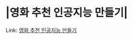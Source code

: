 |영화 추천 인공지능 만들기|
==================================

Link: [영화 추천 인공지능 만들기](https://www.youtube.com/watch?v=mLwMe4KUZz8&t=404s)
